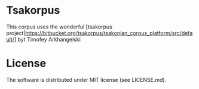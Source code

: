 # Tsakorpus
This corpus uses the wonderful [tsakorpus project|https://bitbucket.org/tsakorpus/tsakonian_corpus_platform/src/default/] byt Timofey Arkhangelski
# License

The software is distributed under MIT license (see LICENSE.md).
